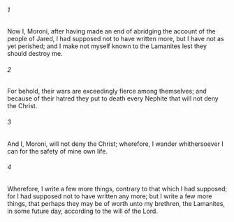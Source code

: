 ###### 1
Now I, Moroni, after having made an end of abridging the account of the people of Jared, I had supposed not to have written more, but I have not as yet perished; and I make not myself known to the Lamanites lest they should destroy me.

###### 2
For behold, their wars are exceedingly fierce among themselves; and because of their hatred they put to death every Nephite that will not deny the Christ.

###### 3
And I, Moroni, will not deny the Christ; wherefore, I wander whithersoever I can for the safety of mine own life.

###### 4
Wherefore, I write a few more things, contrary to that which I had supposed; for I had supposed not to have written any more; but I write a few more things, that perhaps they may be of worth unto my brethren, the Lamanites, in some future day, according to the will of the Lord.

